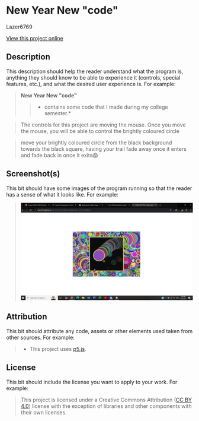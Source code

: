 # New Year New "code"

Lazer6769

[View this project online](https://editor.p5js.org/Lazer34/full/fGi92OcyL)

## Description

This description should help the reader understand what the program is, anything they should know to be able to experience it (controls, special features, etc.), and what the desired user experience is. For example:

> **New Year New "code"** 
>> * contains some code that I made during my college semester.*

> The controls for this project are moving the mouse. Once you move the mouse, you will be able to control the brightly coloured circle 

> move your brightly coloured circle from the black background towards the black square, having your trail fade away once it enters and fade back in once it exits😱

## Screenshot(s)

This bit should have some images of the program running so that the reader has a sense of what it looks like. For example:

> ![Image of a clown face](./assets/images/three.png)
> 


## Attribution

This bit should attribute any code, assets or other elements used taken from other sources. For example:

> - This project uses [p5.js](https://p5js.org).

## License

This bit should include the license you want to apply to your work. For example:

> This project is licensed under a Creative Commons Attribution ([CC BY 4.0](https://creativecommons.org/licenses/by/4.0/deed.en)) license with the exception of libraries and other components with their own licenses.
